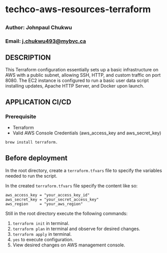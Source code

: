 # techco-aws-resources-terraform
## 

### Author: Johnpaul Chukwu
### Email: j.chukwu493@mybvc.ca

## DESCRIPTION

This Terraform configuration essentially sets up a basic infrastructure on AWS with a public subnet,
allowing SSH, HTTP, and custom traffic on port 8080. The EC2 instance is configured to run a
basic user data script installing updates, Apache HTTP Server, and Docker upon launch.


## APPLICATION CI/CD 
### Prerequisite
* Terraform
* Valid AWS Console Credentials (aws_access_key and aws_secret_key)

```bash
brew install terraform.
```

## Before deployment
In the root directory, create a `terraform.tfvars` file to specify the variables needed to run the script.

In the created `terraform.tfvars` file specify the content like so:
```
aws_access_key = "your_access_key_id"
aws_secret_key = "your_secret_access_key"
aws_region     = "your_aws_region"
```

Still in the root directory execute the following commands:

1. `terraform init` in terminal.
2. `terraform plan` in terminal and observe for desired changes.
3. `terraform apply` in terminal.
4. `yes` to execute configuration.
5. View desired changes on AWS management console.

